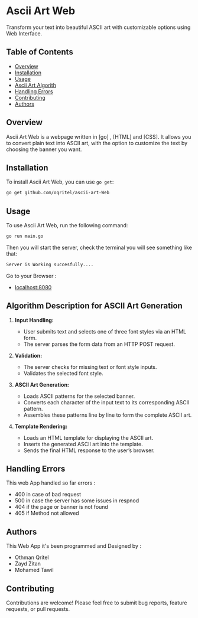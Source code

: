 # Ascii Art Web

Transform your text into beautiful ASCII art with customizable options using Web Interface.

## Table of Contents

- [Overview](#overview)
- [Installation](#installation)
- [Usage](#usage)
- [Ascii Art Algorith](#algorithm-description-for-ascii-art-generation)
- [Handling Errors](#handling-errors)
- [Contributing](#contributing)
- [Authors](#authors)

## Overview

Ascii Art Web is a webpage written in [go] , [HTML] and [CSS]. It allows you to convert plain text into ASCII art, with the option to customize the text by choosing the banner you want.

## Installation

To install Ascii Art Web, you can use `go get`:

```bash
go get github.com/oqritel/ascii-art-Web
```

## Usage

To use Ascii Art Web, run the following command:

```bash
go run main.go
```
Then you will start the server, check the terminal you will see something like that:
```bash
Server is Working succesfully....
```

Go to your Browser : 
- [localhost:8080](http://localhost:8080)

## Algorithm Description for ASCII Art Generation

1. **Input Handling:**
   - User submits text and selects one of three font styles via an HTML form.
   - The server parses the form data from an HTTP POST request.

2. **Validation:**
   - The server checks for missing text or font style inputs.
   - Validates the selected font style.

3. **ASCII Art Generation:**
   - Loads ASCII patterns for the selected banner.
   - Converts each character of the input text to its corresponding ASCII pattern.
   - Assembles these patterns line by line to form the complete ASCII art.

4. **Template Rendering:**
   - Loads an HTML template for displaying the ASCII art.
   - Inserts the generated ASCII art into the template.
   - Sends the final HTML response to the user’s browser.


## Handling Errors
This web App handled so far errors : 
- 400 in case of bad request
- 500 in case the server has some issues in respnod
- 404 if the page or banner is not found
- 405 if Method not allowed 

## Authors
This Web App it's been programmed and Designed by : 
- Othman Qritel
- Zayd Zitan
- Mohamed Tawil

## Contributing

Contributions are welcome! Please feel free to submit bug reports, feature requests, or pull requests.